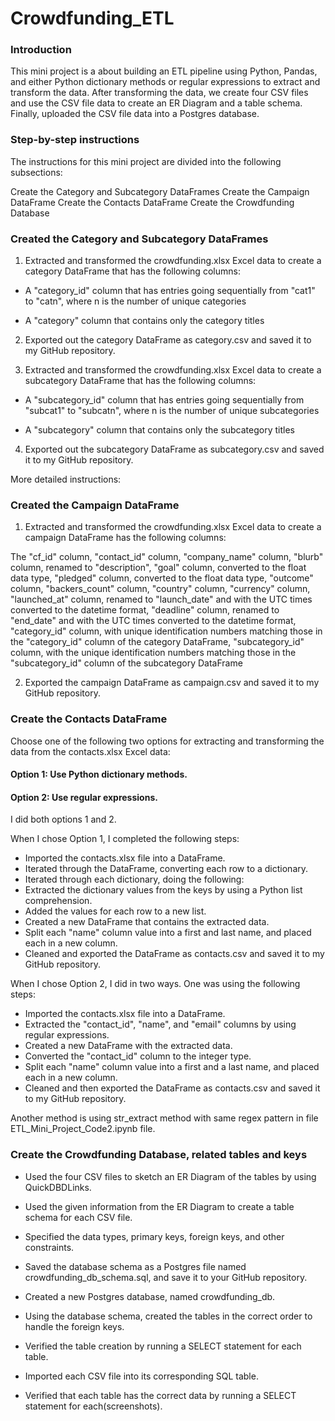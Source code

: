 # Crowdfunding_ETL

### Introduction

This mini project is a about building an ETL pipeline using Python, Pandas, and either Python dictionary methods or regular expressions to extract and transform the data. After transforming the data, we create four CSV files and use the CSV file data to create an ER Diagram and a table schema. Finally, uploaded the CSV file data into a Postgres database.

### Step-by-step instructions
The instructions for this mini project are divided into the following subsections:

Create the Category and Subcategory DataFrames
Create the Campaign DataFrame
Create the Contacts DataFrame
Create the Crowdfunding Database

### Created the Category and Subcategory DataFrames
1) Extracted and transformed the crowdfunding.xlsx Excel data to create a category DataFrame that has the following columns:

 - A "category_id" column that has entries going sequentially from "cat1" to "catn", where n is the number of unique categories

 - A "category" column that contains only the category titles

2) Exported out the category DataFrame as category.csv and saved it to my GitHub repository.

3) Extracted and transformed the crowdfunding.xlsx Excel data to create a subcategory DataFrame that has the following columns:

 - A "subcategory_id" column that has entries going sequentially from "subcat1" to "subcatn", where n is the number of unique subcategories

 - A "subcategory" column that contains only the subcategory titles

4) Exported out the subcategory DataFrame as subcategory.csv and saved it to my GitHub repository.



More detailed instructions:

### Created the Campaign DataFrame
1) Extracted and transformed the crowdfunding.xlsx Excel data to create a campaign DataFrame has the following columns:

The "cf_id" column,  "contact_id" column,  "company_name" column, "blurb" column, renamed to "description", "goal" column, converted to the float data type, "pledged" column, converted to the float data type, "outcome" column, "backers_count" column, "country" column, "currency" column, "launched_at" column, renamed to "launch_date" and with the UTC times converted to the datetime format,  "deadline" column, renamed to "end_date" and with the UTC times converted to the datetime format, "category_id" column, with unique identification numbers matching those in the "category_id" column of the category DataFrame, "subcategory_id" column, with the unique identification numbers matching those in the "subcategory_id" column of the subcategory DataFrame

2) Exported the campaign DataFrame as campaign.csv and saved it to my GitHub repository.



### Create the Contacts DataFrame
Choose one of the following two options for extracting and transforming the data from the contacts.xlsx Excel data:

#### Option 1: Use Python dictionary methods.

#### Option 2: Use regular expressions.

I did both options 1 and 2.

When I chose Option 1, I completed the following steps:

 - Imported the contacts.xlsx file into a DataFrame.
 - Iterated through the DataFrame, converting each row to a dictionary.
 - Iterated through each dictionary, doing the following:
 - Extracted the dictionary values from the keys by using a Python list comprehension.
 - Added the values for each row to a new list.
 - Created a new DataFrame that contains the extracted data.
 - Split each "name" column value into a first and last name, and placed each in a new column.
 - Cleaned and exported the DataFrame as contacts.csv and saved it to my GitHub repository.

When I chose Option 2, I did in two ways. One was using the following steps:

 - Imported the contacts.xlsx file into a DataFrame.
 - Extracted the "contact_id", "name", and "email" columns by using regular expressions.
 - Created a new DataFrame with the extracted data.
 - Converted the "contact_id" column to the integer type.
 - Split each "name" column value into a first and a last name, and placed each in a new column.
 - Cleaned and then exported the DataFrame as contacts.csv and saved it to my GitHub repository.

 Another method is using str_extract method with same regex pattern in file ETL_Mini_Project_Code2.ipynb file.



### Create the Crowdfunding Database, related tables and keys
 - Used the four CSV files to sketch an ER Diagram of the tables by using QuickDBDLinks.

 - Used the given information from the ER Diagram to create a table schema for each CSV file.

 - Specified the data types, primary keys, foreign keys, and other constraints.

 - Saved the database schema as a Postgres file named crowdfunding_db_schema.sql, and save it to your GitHub repository.

 - Created a new Postgres database, named crowdfunding_db.

 - Using the database schema, created the tables in the correct order to handle the foreign keys.

 - Verified the table creation by running a SELECT statement for each table.

 - Imported each CSV file into its corresponding SQL table.

 - Verified that each table has the correct data by running a SELECT statement for each(screenshots).






